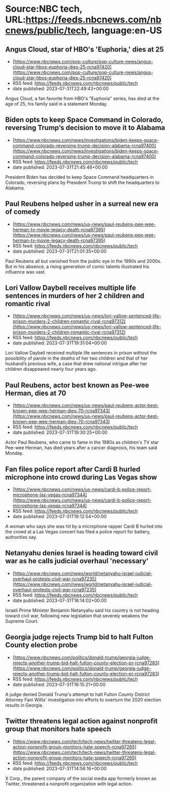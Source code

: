 # Source:NBC tech, URL:https://feeds.nbcnews.com/nbcnews/public/tech, language:en-US

## Angus Cloud, star of HBO's 'Euphoria,' dies at 25
 - [https://www.nbcnews.com/pop-culture/pop-culture-news/angus-cloud-star-hbos-euphoria-dies-25-rcna97420](https://www.nbcnews.com/pop-culture/pop-culture-news/angus-cloud-star-hbos-euphoria-dies-25-rcna97420)
 - RSS feed: https://feeds.nbcnews.com/nbcnews/public/tech
 - date published: 2023-07-31T22:49:43+00:00

Angus Cloud, a fan favorite from HBO's "Euphoria" series, has died at the age of 25, his family said in a statement Monday.

## Biden opts to keep Space Command in Colorado, reversing Trump’s decision to move it to Alabama
 - [https://www.nbcnews.com/news/investigations/biden-keeps-space-command-colorado-reversing-trump-decision-alabama-rcna97400](https://www.nbcnews.com/news/investigations/biden-keeps-space-command-colorado-reversing-trump-decision-alabama-rcna97400)
 - RSS feed: https://feeds.nbcnews.com/nbcnews/public/tech
 - date published: 2023-07-31T21:45:46+00:00

President Biden has decided to keep Space Command headquarters in Colorado, reversing plans by President Trump to shift the headquarters to Alabama.

## Paul Reubens helped usher in a surreal new era of comedy
 - [https://www.nbcnews.com/news/us-news/paul-reubens-pee-wee-herman-tv-movie-legacy-death-rcna97395](https://www.nbcnews.com/news/us-news/paul-reubens-pee-wee-herman-tv-movie-legacy-death-rcna97395)
 - RSS feed: https://feeds.nbcnews.com/nbcnews/public/tech
 - date published: 2023-07-31T21:01:35+00:00

Paul Reubens all but vanished from the public eye in the 1990s and 2000s. But in his absence, a rising generation of comic talents illustrated his influence was vast.

## Lori Vallow Daybell receives multiple life sentences in murders of her 2 children and romantic rival
 - [https://www.nbcnews.com/news/us-news/lori-vallow-sentenced-life-prison-murders-2-children-romantic-rival-rcna97312](https://www.nbcnews.com/news/us-news/lori-vallow-sentenced-life-prison-murders-2-children-romantic-rival-rcna97312)
 - RSS feed: https://feeds.nbcnews.com/nbcnews/public/tech
 - date published: 2023-07-31T19:31:04+00:00

Lori Vallow Daybell received multiple life sentences in prison without the possibility of parole in the deaths of her two children and that of her husband’s previous wife, a case that drew national intrigue after her children disappeared nearly four years ago.

## Paul Reubens, actor best known as Pee-wee Herman, dies at 70
 - [https://www.nbcnews.com/news/us-news/paul-reubens-actor-best-known-pee-wee-herman-dies-70-rcna97343](https://www.nbcnews.com/news/us-news/paul-reubens-actor-best-known-pee-wee-herman-dies-70-rcna97343)
 - RSS feed: https://feeds.nbcnews.com/nbcnews/public/tech
 - date published: 2023-07-31T19:30:25+00:00

Actor Paul Reubens, who came to fame in the 1980s as children's TV star Pee-wee Herman, has died years after a cancer diagnosis, his team said Monday.

## Fan files police report after Cardi B hurled microphone into crowd during Las Vegas show
 - [https://www.nbcnews.com/news/us-news/cardi-b-police-report-microphone-las-vegas-rcna97344](https://www.nbcnews.com/news/us-news/cardi-b-police-report-microphone-las-vegas-rcna97344)
 - RSS feed: https://feeds.nbcnews.com/nbcnews/public/tech
 - date published: 2023-07-31T19:12:54+00:00

A woman who says she was hit by a microphone rapper Cardi B hurled into the crowd at a Las Vegas concert has filed a police report for battery, authorities say.

## Netanyahu denies Israel is heading toward civil war as he calls judicial overhaul 'necessary'
 - [https://www.nbcnews.com/news/world/netanyahu-israel-judicial-overhaul-protests-civil-war-rcna97235](https://www.nbcnews.com/news/world/netanyahu-israel-judicial-overhaul-protests-civil-war-rcna97235)
 - RSS feed: https://feeds.nbcnews.com/nbcnews/public/tech
 - date published: 2023-07-31T18:14:02+00:00

Israeli Prime Minister Benjamin Netanyahu said his country is not heading toward civil war, following new legislation that severely weakens the Supreme Court.

## Georgia judge rejects Trump bid to halt Fulton County election probe
 - [https://www.nbcnews.com/politics/donald-trump/georgia-judge-rejects-another-trump-bid-halt-fulton-county-election-pr-rcna97283](https://www.nbcnews.com/politics/donald-trump/georgia-judge-rejects-another-trump-bid-halt-fulton-county-election-pr-rcna97283)
 - RSS feed: https://feeds.nbcnews.com/nbcnews/public/tech
 - date published: 2023-07-31T16:15:21+00:00

A judge denied Donald Trump's attempt to halt Fulton County District Attorney Fani Willis' investigation into efforts to overturn the 2020 election results in Georgia.

## Twitter threatens legal action against nonprofit group that monitors hate speech
 - [https://www.nbcnews.com/tech/tech-news/twitter-threatens-legal-action-nonprofit-group-monitors-hate-speech-rcna97265](https://www.nbcnews.com/tech/tech-news/twitter-threatens-legal-action-nonprofit-group-monitors-hate-speech-rcna97265)
 - RSS feed: https://feeds.nbcnews.com/nbcnews/public/tech
 - date published: 2023-07-31T14:56:16+00:00

X Corp., the parent company of the social media app formerly known as Twitter, threatened a nonprofit organization with legal action.

